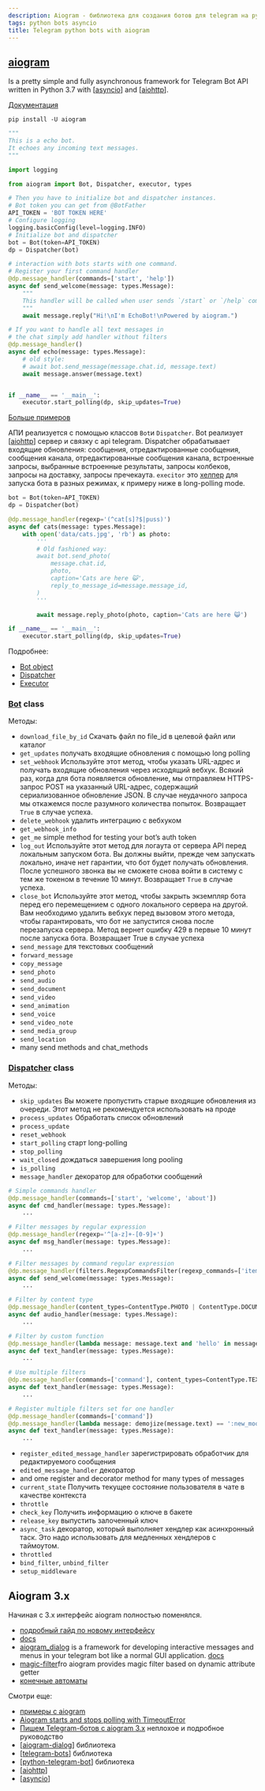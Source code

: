```yaml
---
description: Aiogram - библиотека для создания ботов для telegram на python
tags: python bots asyncio
title: Telegram python bots with aiogram
---
```

## [aiogram](https://github.com/aiogram/aiogram)

Is a pretty simple and fully asynchronous framework for Telegram Bot API written in Python 3.7 with [[asyncio]] and [[aiohttp]].

[Документация](https://docs.aiogram.dev/en/latest/)

`pip install -U aiogram`

```python
"""
This is a echo bot.
It echoes any incoming text messages.
"""

import logging

from aiogram import Bot, Dispatcher, executor, types

# Then you have to initialize bot and dispatcher instances.
# Bot token you can get from @BotFather
API_TOKEN = 'BOT TOKEN HERE'
# Configure logging
logging.basicConfig(level=logging.INFO)
# Initialize bot and dispatcher
bot = Bot(token=API_TOKEN)
dp = Dispatcher(bot)

# interaction with bots starts with one command.
# Register your first command handler
@dp.message_handler(commands=['start', 'help'])
async def send_welcome(message: types.Message):
    """
    This handler will be called when user sends `/start` or `/help` command
    """
    await message.reply("Hi!\nI'm EchoBot!\nPowered by aiogram.")

# If you want to handle all text messages in
# the chat simply add handler without filters
@dp.message_handler()
async def echo(message: types.Message):
    # old style:
    # await bot.send_message(message.chat.id, message.text)
    await message.answer(message.text)


if __name__ == '__main__':
    executor.start_polling(dp, skip_updates=True)
```

[Больше примеров](https://docs.aiogram.dev/en/latest/examples/index.html)

АПИ реализуется с помощью классов `Bot`и `Dispatcher`. Bot реализует [[aiohttp]] сервер и связку с api telegram. Dispatcher обрабатывает входящие обновления: сообщения, отредактированные сообщения, сообщения канала, отредактированные сообщения канала, встроенные запросы, выбранные встроенные результаты, запросы колбеков, запросы на доставку, запросы пречекаута. `execitor` это [хелпер](https://docs.aiogram.dev/en/latest/utils/executor.html) для запуска бота в разных режимах, к примеру ниже в long-polling mode.

```python
bot = Bot(token=API_TOKEN)
dp = Dispatcher(bot)

@dp.message_handler(regexp='(^cat[s]?$|puss)')
async def cats(message: types.Message):
    with open('data/cats.jpg', 'rb') as photo:
        '''
        # Old fashioned way:
        await bot.send_photo(
            message.chat.id,
            photo,
            caption='Cats are here 😺',
            reply_to_message_id=message.message_id,
        )
        '''

        await message.reply_photo(photo, caption='Cats are here 😺')

if __name__ == '__main__':
    executor.start_polling(dp, skip_updates=True)
```

Подробнее:

- [Bot object](https://docs.aiogram.dev/en/latest/telegram/bot.html)
- [Dispatcher](https://docs.aiogram.dev/en/latest/dispatcher/index.html)
- [Executor](https://docs.aiogram.dev/en/latest/utils/executor.html)

### [Bot](https://docs.aiogram.dev/en/latest/telegram/bot.html#telegram-bot) class

Методы:

- `download_file_by_id` Скачать файл по file_id в целевой файл или каталог
- `get_updates` получать входящие обновления с помощью long polling
- `set_webhook` Используйте этот метод, чтобы указать URL-адрес и получать входящие обновления через исходящий вебхук. Всякий раз, когда для бота появляется обновление, мы отправляем HTTPS-запрос POST на указанный URL-адрес, содержащий сериализованное обновление JSON. В случае неудачного запроса мы откажемся после разумного количества попыток. Возвращает `True` в случае успеха.
- `delete_webhook` удалить интеграцию с вебхуком
- `get_webhook_info`
- `get_me` simple method for testing your bot’s auth token
- `log_out` Используйте этот метод для логаута от сервера API перед локальным запуском бота. Вы должны выйти, прежде чем запускать локально, иначе нет гарантии, что бот будет получать обновления. После успешного звонка вы не сможете снова войти в систему с тем же токеном в течение 10 минут. Возвращает `True` в случае успеха.
- `close_bot` Используйте этот метод, чтобы закрыть экземпляр бота перед его перемещением с одного локального сервера на другой. Вам необходимо удалить вебхук перед вызовом этого метода, чтобы гарантировать, что бот не запустится снова после перезапуска сервера. Метод вернет ошибку 429 в первые 10 минут после запуска бота. Возвращает True в случае успеха
- `send_message` для текстовых сообщений
- `forward_message`
- `copy_message`
- `send_photo`
- `send_audio`
- `send_document`
- `send_video`
- `send_animation`
- `send_voice`
- `send_video_note`
- `send_media_group`
- `send_location`
- many send methods and chat_methods

### [Dispatcher](https://docs.aiogram.dev/en/latest/dispatcher/index.html#dispatcher-class) class

Методы:

- `skip_updates` Вы можете пропустить старые входящие обновления из очереди. Этот метод не рекомендуется использовать на проде
- `process_updates` Обработать список обновлений
- `process_update`
- `reset_webhook`
- `start_polling` старт long-polling
- `stop_polling`
- `wait_closed` дождаться завершения long pooling
- `is_polling`
- `message_handler` декоратор для обработки сообщений

```python
# Simple commands handler
@dp.message_handler(commands=['start', 'welcome', 'about'])
async def cmd_handler(message: types.Message):
    ...

# Filter messages by regular expression
@dp.message_handler(regexp='^[a-z]+-[0-9]+')
async def msg_handler(message: types.Message):
    ...

# Filter messages by command regular expression
@dp.message_handler(filters.RegexpCommandsFilter(regexp_commands=['item_([0-9]*)']))
async def send_welcome(message: types.Message):
    ...

# Filter by content type
@dp.message_handler(content_types=ContentType.PHOTO | ContentType.DOCUMENT)
async def audio_handler(message: types.Message):
    ...

# Filter by custom function
@dp.message_handler(lambda message: message.text and 'hello' in message.text.lower())
async def text_handler(message: types.Message):
    ...

# Use multiple filters
@dp.message_handler(commands=['command'], content_types=ContentType.TEXT)
async def text_handler(message: types.Message):
    ...

# Register multiple filters set for one handler
@dp.message_handler(commands=['command'])
@dp.message_handler(lambda message: demojize(message.text) == ':new_moon_with_face:')
async def text_handler(message: types.Message):
    ...
```

- `register_edited_message_handler` зарегистрировать обработчик для редактируемого сообщения
- `edited_message_handler` декоратор
- and ome register and decorator method for many types of messages
- `current_state` Получить текущее состояние пользователя в чате в качестве контекста
- `throttle`
- `check_key` Получить информацию о ключе в бакете
- `release_key` выпустить залоченный ключ
- `async_task` декоратор, который выполняет хендлер как асинхронный таск. Это надо использовать для медленных хендлеров с таймоутом.
- `throttled`
- `bind_filter`, `unbind_filter`
- `setup_middleware`

## Aiogram 3.x

Начиная с 3.x интерфейс aiogram полностью поменялся.

- [подробный гайд по новому интерфейсу](https://mastergroosha.github.io/aiogram-3-guide/)
- [docs](https://docs.aiogram.dev/en/dev-3.x/index.html)
- [aiogram_dialog](https://github.com/Tishka17/aiogram_dialog) is a framework for developing interactive messages and menus in your telegram bot like a normal GUI application. [docs](https://aiogram-dialog.readthedocs.io/en/latest/)
- [magic-filter](https://github.com/aiogram/magic-filter/)fro aiogram provides magic filter based on dynamic attribute getter
- [конечные автоматы](https://tproger.ru/translations/finite-state-machines-theory-and-implementation/)

Смотри еще:

- [примеры с aiogram](https://docs.aiogram.dev/en/latest/examples/index.html)
- [Aiogram starts and stops polling with TimeoutError](https://github.com/aiogram/aiogram/issues/1394)
- [Пишем Telegram-ботов с aiogram 3.x](https://mastergroosha.github.io/aiogram-3-guide/) неплохое и подробное руководство
- [[aiogram-dialog]] библиотека
- [[telegram-bots]] библиотека
- [[python-telegram-bot]] библиотека
- [[aiohttp]]
- [[asyncio]]

[//begin]: # "Autogenerated link references for markdown compatibility"
[asyncio]: asyncio "Asyncio"
[aiohttp]: aiohttp "Aiohttp асинхронный клиент-свервер на python."
[aiogram-dialog]: aiogram-dialog "Aiogram extention aiogram-dialog"
[telegram-bots]: telegram-bots "Telegram python bots"
[python-telegram-bot]: python-telegram-bot "Python telegram bot lib"
[//end]: # "Autogenerated link references"
[//begin]: # "Autogenerated link references for markdown compatibility"
[asyncio]: asyncio "Asyncio"
[aiohttp]: aiohttp "Aiohttp асинхронный клиент-свервер на python."
[aiohttp]: aiohttp "Aiohttp асинхронный клиент-свервер на python."
[aiogram-dialog]: aiogram-dialog "Aiogram extention aiogram-dialog"
[telegram-bots]: telegram-bots "Telegram python bots"
[aiohttp]: aiohttp "Aiohttp асинхронный клиент-свервер на python."
[asyncio]: asyncio "Asyncio"
[//end]: # "Autogenerated link references"